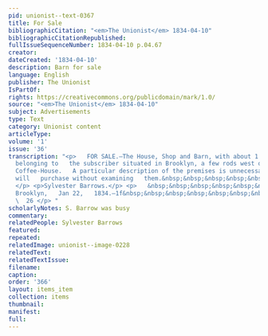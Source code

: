 ```yaml
---
pid: unionist--text-0367
title: For Sale
bibliographicCitation: "<em>The Unionist</em> 1834-04-10"
bibliographicCitationRepublished: 
fullIssueSequenceNumber: 1834-04-10 p.04.67
creator: 
dateCreated: '1834-04-10'
description: Barn for sale
language: English
publisher: The Unionist
IsPartOf: 
rights: https://creativecommons.org/publicdomain/mark/1.0/
source: "<em>The Unionist</em> 1834-04-10"
subject: Advertisements
type: Text
category: Unionist content
articleType: 
volume: '1'
issue: '36'
transcription: "<p>   FOR SALE.—The House, Shop and Barn, with about 1 acre of land,
  belonging to   the subscriber situated in Brooklyn, a few rods west of Mather’s
  Coffee-House.   A particular description of the premises is unnecessary, as no one
  will   purchase without examining   them.&nbsp;&nbsp;&nbsp;&nbsp;&nbsp;&nbsp;&nbsp;&nbsp;&nbsp;&nbsp;&nbsp;&nbsp;&nbsp;&nbsp;&nbsp;&nbsp;&nbsp;&nbsp;&nbsp;&nbsp;
  </p> <p>Sylvester Barrows.</p> <p>   &nbsp;&nbsp;&nbsp;&nbsp;&nbsp;&nbsp;&nbsp;&nbsp;&nbsp;&nbsp;&nbsp;
  Brooklyn,   Jan 22,   1834.—1f&nbsp;&nbsp;&nbsp;&nbsp;&nbsp;&nbsp;&nbsp;&nbsp;&nbsp;&nbsp;&nbsp;&nbsp;&nbsp;&nbsp;&nbsp;&nbsp;&nbsp;&nbsp;&nbsp;&nbsp;&nbsp;&nbsp;&nbsp;&nbsp;&nbsp;&nbsp;
  \  26 </p> "
scholarlyNotes: S. Barrow was busy
commentary: 
relatedPeople: Sylvester Barrows
featured: 
repeated: 
relatedImage: unionist--image-0228
relatedText: 
relatedTextIssue: 
filename: 
caption: 
order: '366'
layout: items_item
collection: items
thumbnail: 
manifest: 
full: 
---
```

